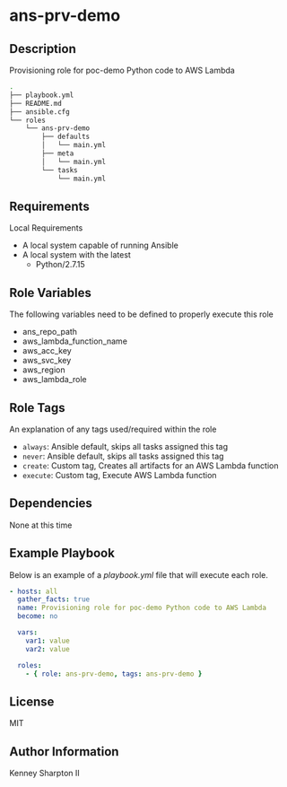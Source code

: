 # ans-prv-demo

## Description

Provisioning role for poc-demo Python code to AWS Lambda

```bash
.
├── playbook.yml
├── README.md
├── ansible.cfg
└── roles
    └── ans-prv-demo
        ├── defaults
        │   └── main.yml
        ├── meta
        │   └── main.yml
        └── tasks
            └── main.yml
```

## Requirements

Local Requirements

- A local system capable of running Ansible
- A local system with the latest
  - Python/2.7.15

## Role Variables

The following variables need to be defined to properly execute this role

- ans_repo_path
- aws_lambda_function_name
- aws_acc_key
- aws_svc_key
- aws_region
- aws_lambda_role

## Role Tags

An explanation of any tags used/required within the role

- `always`: Ansible default, skips all tasks assigned this tag
- `never`: Ansible default, skips all tasks assigned this tag
- `create`: Custom tag, Creates all artifacts for an AWS Lambda function
- `execute`: Custom tag, Execute AWS Lambda function

## Dependencies

None at this time

## Example Playbook

Below is an example of a _playbook.yml_ file that will execute each role.

```yaml
- hosts: all
  gather_facts: true
  name: Provisioning role for poc-demo Python code to AWS Lambda
  become: no

  vars:
    var1: value
    var2: value

  roles:
    - { role: ans-prv-demo, tags: ans-prv-demo }
```

## License

MIT

## Author Information

Kenney Sharpton II
